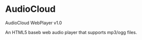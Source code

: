 AudioCloud
==========
AudioCloud WebPlayer v1.0

An HTML5 baseb web audio player that supports mp3/ogg files.
